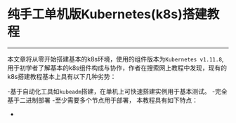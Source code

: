 # 纯手工单机版Kubernetes(k8s)搭建教程
--------------------

本文章将从零开始搭建基本的k8s环境，使用的组件版本为`Kubernetes v1.11.8`,用于初学者了解基本的k8s组件构成与协作，作者在搜索网上教程中发现，现有的k8s搭建教程基本上具有以下几种劣势：

-基于自动化工具如`kubeadm`搭建，在单机上可快速搭建实例用于基本测试。
-完全基于二进制部署
-至少需要多个节点用于部署，
本教程具有如下特点：

-
